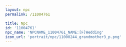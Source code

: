 ```yaml
---
layout: npc
permalink: /11004761

title: Npc
id: '11004761'
npc_name: 'NPCNAME_11004761_NAME:[F]Wedding'
icon_url: 'portrait/npc/11000244_grandmother3_p.png'
---
```

